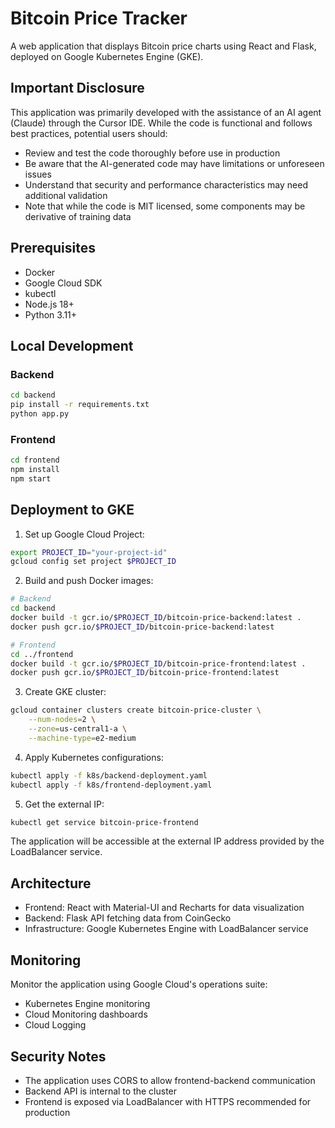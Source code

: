 # Bitcoin Price Tracker

A web application that displays Bitcoin price charts using React and Flask, deployed on Google Kubernetes Engine (GKE).

## Important Disclosure

This application was primarily developed with the assistance of an AI agent (Claude) through the Cursor IDE. While the code is functional and follows best practices, potential users should:
- Review and test the code thoroughly before use in production
- Be aware that the AI-generated code may have limitations or unforeseen issues
- Understand that security and performance characteristics may need additional validation
- Note that while the code is MIT licensed, some components may be derivative of training data

## Prerequisites

- Docker
- Google Cloud SDK
- kubectl
- Node.js 18+
- Python 3.11+

## Local Development

### Backend
```bash
cd backend
pip install -r requirements.txt
python app.py
```

### Frontend
```bash
cd frontend
npm install
npm start
```

## Deployment to GKE

1. Set up Google Cloud Project:
```bash
export PROJECT_ID="your-project-id"
gcloud config set project $PROJECT_ID
```

2. Build and push Docker images:
```bash
# Backend
cd backend
docker build -t gcr.io/$PROJECT_ID/bitcoin-price-backend:latest .
docker push gcr.io/$PROJECT_ID/bitcoin-price-backend:latest

# Frontend
cd ../frontend
docker build -t gcr.io/$PROJECT_ID/bitcoin-price-frontend:latest .
docker push gcr.io/$PROJECT_ID/bitcoin-price-frontend:latest
```

3. Create GKE cluster:
```bash
gcloud container clusters create bitcoin-price-cluster \
    --num-nodes=2 \
    --zone=us-central1-a \
    --machine-type=e2-medium
```

4. Apply Kubernetes configurations:
```bash
kubectl apply -f k8s/backend-deployment.yaml
kubectl apply -f k8s/frontend-deployment.yaml
```

5. Get the external IP:
```bash
kubectl get service bitcoin-price-frontend
```

The application will be accessible at the external IP address provided by the LoadBalancer service.

## Architecture

- Frontend: React with Material-UI and Recharts for data visualization
- Backend: Flask API fetching data from CoinGecko
- Infrastructure: Google Kubernetes Engine with LoadBalancer service

## Monitoring

Monitor the application using Google Cloud's operations suite:
- Kubernetes Engine monitoring
- Cloud Monitoring dashboards
- Cloud Logging

## Security Notes

- The application uses CORS to allow frontend-backend communication
- Backend API is internal to the cluster
- Frontend is exposed via LoadBalancer with HTTPS recommended for production

